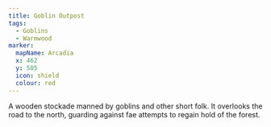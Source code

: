 ```yaml
---
title: Goblin Outpost
tags:
  - Goblins
  - Warmwood
marker:
  mapName: Arcadia
  x: 462
  y: 505
  icon: shield
  colour: red
---
```


A wooden stockade manned by goblins and other short folk. It overlooks the road to the north, guarding against fae attempts to regain hold of the forest.
